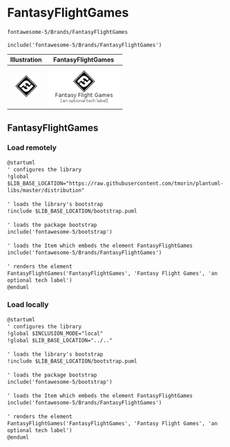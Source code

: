 # FantasyFlightGames


```text
fontawesome-5/Brands/FantasyFlightGames
```

```text
include('fontawesome-5/Brands/FantasyFlightGames')
```



| Illustration | FantasyFlightGames |
| :---: | :---: |
| ![illustration for Illustration](../../fontawesome-5/Brands/FantasyFlightGames.png) | ![illustration for FantasyFlightGames](../../fontawesome-5/Brands/FantasyFlightGames.Local.png) |




## FantasyFlightGames

### Load remotely
```plantuml
@startuml
' configures the library
!global $LIB_BASE_LOCATION="https://raw.githubusercontent.com/tmorin/plantuml-libs/master/distribution"

' loads the library's bootstrap
!include $LIB_BASE_LOCATION/bootstrap.puml

' loads the package bootstrap
include('fontawesome-5/bootstrap')

' loads the Item which embeds the element FantasyFlightGames
include('fontawesome-5/Brands/FantasyFlightGames')

' renders the element
FantasyFlightGames('FantasyFlightGames', 'Fantasy Flight Games', 'an optional tech label')
@enduml
```

### Load locally
```plantuml
@startuml
' configures the library
!global $INCLUSION_MODE="local"
!global $LIB_BASE_LOCATION="../.."

' loads the library's bootstrap
!include $LIB_BASE_LOCATION/bootstrap.puml

' loads the package bootstrap
include('fontawesome-5/bootstrap')

' loads the Item which embeds the element FantasyFlightGames
include('fontawesome-5/Brands/FantasyFlightGames')

' renders the element
FantasyFlightGames('FantasyFlightGames', 'Fantasy Flight Games', 'an optional tech label')
@enduml
```

